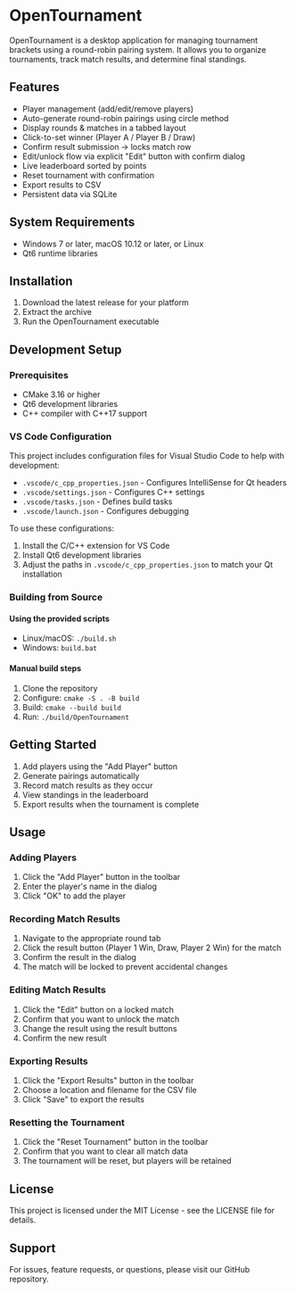 # OpenTournament

OpenTournament is a desktop application for managing tournament brackets using a round-robin pairing system. It allows you to organize tournaments, track match results, and determine final standings.

## Features

- Player management (add/edit/remove players)
- Auto-generate round-robin pairings using circle method
- Display rounds & matches in a tabbed layout
- Click-to-set winner (Player A / Player B / Draw)
- Confirm result submission → locks match row
- Edit/unlock flow via explicit "Edit" button with confirm dialog
- Live leaderboard sorted by points
- Reset tournament with confirmation
- Export results to CSV
- Persistent data via SQLite

## System Requirements

- Windows 7 or later, macOS 10.12 or later, or Linux
- Qt6 runtime libraries

## Installation

1. Download the latest release for your platform
2. Extract the archive
3. Run the OpenTournament executable

## Development Setup

### Prerequisites

- CMake 3.16 or higher
- Qt6 development libraries
- C++ compiler with C++17 support

### VS Code Configuration

This project includes configuration files for Visual Studio Code to help with development:

- `.vscode/c_cpp_properties.json` - Configures IntelliSense for Qt headers
- `.vscode/settings.json` - Configures C++ settings
- `.vscode/tasks.json` - Defines build tasks
- `.vscode/launch.json` - Configures debugging

To use these configurations:

1. Install the C/C++ extension for VS Code
2. Install Qt6 development libraries
3. Adjust the paths in `.vscode/c_cpp_properties.json` to match your Qt installation

### Building from Source

#### Using the provided scripts

- Linux/macOS: `./build.sh`
- Windows: `build.bat`

#### Manual build steps

1. Clone the repository
2. Configure: `cmake -S . -B build`
3. Build: `cmake --build build`
4. Run: `./build/OpenTournament`

## Getting Started

1. Add players using the "Add Player" button
2. Generate pairings automatically
3. Record match results as they occur
4. View standings in the leaderboard
5. Export results when the tournament is complete

## Usage

### Adding Players

1. Click the "Add Player" button in the toolbar
2. Enter the player's name in the dialog
3. Click "OK" to add the player

### Recording Match Results

1. Navigate to the appropriate round tab
2. Click the result button (Player 1 Win, Draw, Player 2 Win) for the match
3. Confirm the result in the dialog
4. The match will be locked to prevent accidental changes

### Editing Match Results

1. Click the "Edit" button on a locked match
2. Confirm that you want to unlock the match
3. Change the result using the result buttons
4. Confirm the new result

### Exporting Results

1. Click the "Export Results" button in the toolbar
2. Choose a location and filename for the CSV file
3. Click "Save" to export the results

### Resetting the Tournament

1. Click the "Reset Tournament" button in the toolbar
2. Confirm that you want to clear all match data
3. The tournament will be reset, but players will be retained

## License

This project is licensed under the MIT License - see the LICENSE file for details.

## Support

For issues, feature requests, or questions, please visit our GitHub repository.
